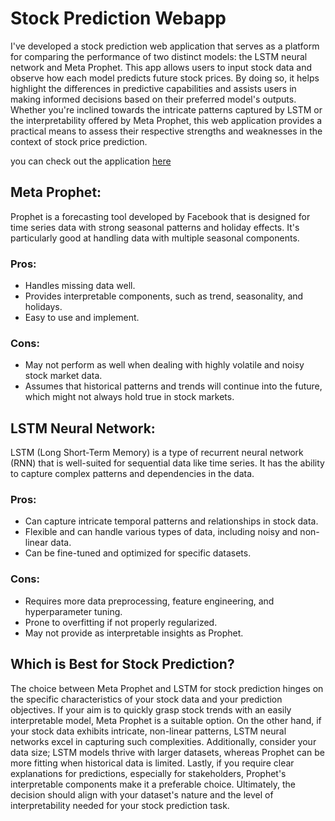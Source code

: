 # Stock Prediction Webapp 
I've developed a stock prediction web application that serves as a platform for comparing the performance of two distinct models: the LSTM neural network and Meta Prophet. This app allows users to input stock data and observe how each model predicts future stock prices. By doing so, it helps highlight the differences in predictive capabilities and assists users in making informed decisions based on their preferred model's outputs. Whether you're inclined towards the intricate patterns captured by LSTM or the interpretability offered by Meta Prophet, this web application provides a practical means to assess their respective strengths and weaknesses in the context of stock price prediction.

you can check out the application [here](https://stock-prediction-ms.streamlit.app/)


## **Meta Prophet:**
Prophet is a forecasting tool developed by Facebook that is designed for time series data with strong seasonal patterns and holiday effects. It's particularly good at handling data with multiple seasonal components.

### **Pros:**
- Handles missing data well.
- Provides interpretable components, such as trend, seasonality, and holidays.
- Easy to use and implement.

### **Cons:**
- May not perform as well when dealing with highly volatile and noisy stock market data.
- Assumes that historical patterns and trends will continue into the future, which might not always hold true in stock markets.

## **LSTM Neural Network:**

LSTM (Long Short-Term Memory) is a type of recurrent neural network (RNN) that is well-suited for sequential data like time series. It has the ability to capture complex patterns and dependencies in the data.

### **Pros:**
- Can capture intricate temporal patterns and relationships in stock data.
- Flexible and can handle various types of data, including noisy and non-linear data.
- Can be fine-tuned and optimized for specific datasets.

### **Cons:**
- Requires more data preprocessing, feature engineering, and hyperparameter tuning.
- Prone to overfitting if not properly regularized.
- May not provide as interpretable insights as Prophet.

## **Which is Best for Stock Prediction?**
The choice between Meta Prophet and LSTM for stock prediction hinges on the specific characteristics of your stock data and your prediction objectives. If your aim is to quickly grasp stock trends with an easily interpretable model, Meta Prophet is a suitable option. On the other hand, if your stock data exhibits intricate, non-linear patterns, LSTM neural networks excel in capturing such complexities. Additionally, consider your data size; LSTM models thrive with larger datasets, whereas Prophet can be more fitting when historical data is limited. Lastly, if you require clear explanations for predictions, especially for stakeholders, Prophet's interpretable components make it a preferable choice. Ultimately, the decision should align with your dataset's nature and the level of interpretability needed for your stock prediction task.
